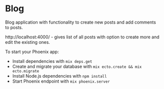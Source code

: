 # Blog
Blog application with functionality to create new posts and add comments to posts.

http://localhost:4000/ - gives list of all posts with option to create more and edit the existing ones.

To start your Phoenix app:

  * Install dependencies with `mix deps.get`
  * Create and migrate your database with `mix ecto.create && mix ecto.migrate`
  * Install Node.js dependencies with `npm install`
  * Start Phoenix endpoint with `mix phoenix.server`

